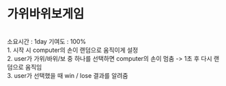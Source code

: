# 가위바위보게임
<br />
소요시간 : 1day
기여도 : 100%
<br />
1. 시작 시 computer의 손이 랜덤으로 움직이게 설정
<br />
2. user가 가위/바위/보 중 하나를 선택하면 computer의 손이 멈춤 -> 1초 후 다시 랜덤으로 움직임
<br />
3. user가 선택했을 때 win / lose 결과를 알려줌
